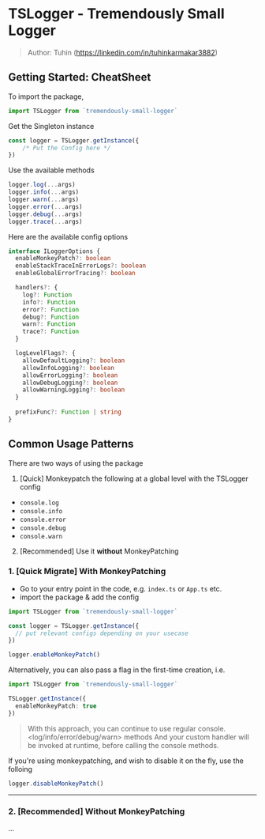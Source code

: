 # TSLogger - Tremendously Small Logger
> Author: Tuhin (https://linkedin.com/in/tuhinkarmakar3882)

## Getting Started: CheatSheet
To import the package,
```typescript
import TSLogger from `tremendously-small-logger`
```

Get the Singleton instance
```typescript
const logger = TSLogger.getInstance({ 
    /* Put the Config here */
})
```

Use the available methods
```typescript
logger.log(...args)
logger.info(...args)
logger.warn(...args)
logger.error(...args)
logger.debug(...args)
logger.trace(...args)
```

Here are the available config options
```typescript
interface ILoggerOptions {
  enableMonkeyPatch?: boolean
  enableStackTraceInErrorLogs?: boolean
  enableGlobalErrorTracing?: boolean

  handlers?: {
    log?: Function
    info?: Function
    error?: Function
    debug?: Function
    warn?: Function
    trace?: Function
  }

  logLevelFlags?: {
    allowDefaultLogging?: boolean
    allowInfoLogging?: boolean
    allowErrorLogging?: boolean
    allowDebugLogging?: boolean
    allowWarningLogging?: boolean
  }
  
  prefixFunc?: Function | string
}
```


## Common Usage Patterns
There are two ways of using the package
1. [Quick] Monkeypatch the following at a global level with the TSLogger config
  - `console.log`
  - `console.info`
  - `console.error`
  - `console.debug`
  - `console.warn`
2. [Recommended] Use it **without** MonkeyPatching


### 1. [Quick Migrate] With MonkeyPatching

- Go to your entry point in the code, e.g. `index.ts` or `App.ts` etc.
- import the package & add the config

```typescript
import TSLogger from `tremendously-small-logger`

const logger = TSLogger.getInstance({ 
  // put relevant configs depending on your usecase
})

logger.enableMonkeyPatch()
```

Alternatively, you can also pass a flag in the first-time creation, i.e.
```typescript
import TSLogger from `tremendously-small-logger`

TSLogger.getInstance({ 
  enableMonkeyPatch: true
})
```

> With this approach, you can continue to use regular console.<log/info/error/debug/warn> methods
> And your custom handler will be invoked at runtime, before calling the console methods.


If you're using monkeypatching, and wish to disable it on the fly, use the folloing
```typescript
logger.disableMonkeyPatch()
```

---

### 2. [Recommended] Without MonkeyPatching
...